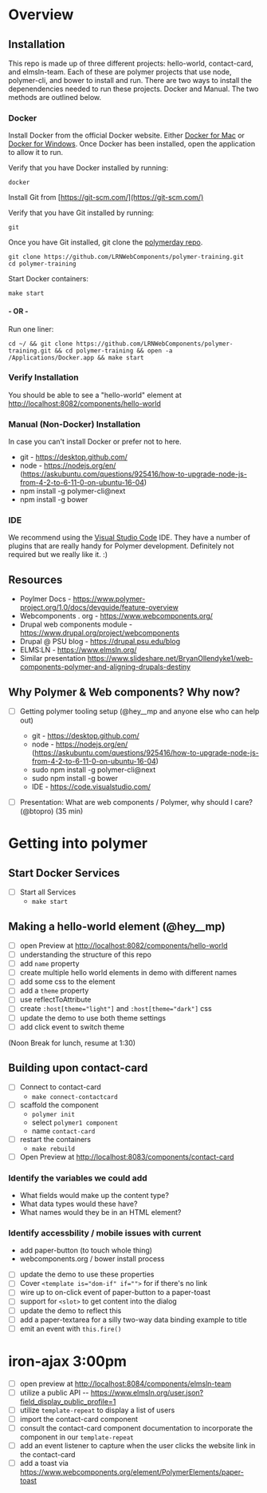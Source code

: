 # Overview

## Installation

This repo is made up of three different projects: hello-world, contact-card, and elmsln-team. Each of these are polymer projects that use node, polymer-cli, and bower to install and run. There are two ways to install the depenendencies needed to run these projects. Docker and Manual. The two methods are outlined below.

### Docker

Install Docker from the official Docker website. Either [Docker for Mac](https://www.docker.com/docker-mac) or [Docker for Windows](https://www.docker.com/docker-windows).  Once Docker has been installed, open the application to allow it to run.

Verify that you have Docker installed by running:
```
docker
```

Install Git from [https://git-scm.com/](https://git-scm.com/)

Verify that you have Git installed by running:
```
git
```

Once you have Git installed, git clone the [polymerday repo](https://github.com/LRNWebComponents/polymer-training).
```
git clone https://github.com/LRNWebComponents/polymer-training.git
cd polymer-training
```

Start Docker containers:
```
make start
```

#### - OR -

Run one liner:
```
cd ~/ && git clone https://github.com/LRNWebComponents/polymer-training.git && cd polymer-training && open -a /Applications/Docker.app && make start
```

### Verify Installation

You should be able to see a "hello-world" element at [http://localhost:8082/components/hello-world](http://localhost:8082/components/hello-world)

### Manual (Non-Docker) Installation

In case you can't install Docker or prefer not to here.

- git - https://desktop.github.com/
- node - https://nodejs.org/en/ (https://askubuntu.com/questions/925416/how-to-upgrade-node-js-from-4-2-to-6-11-0-on-ubuntu-16-04)
- npm install -g polymer-cli@next
- npm install -g bower


### IDE

We recommend using the [Visual Studio Code](https://code.visualstudio.com/) IDE.  They have a number of plugins that are really handy for Polymer development.  Definitely not required but we really like it. :)


## Resources
- Poylmer Docs - https://www.polymer-project.org/1.0/docs/devguide/feature-overview
- Webcomponents . org - https://www.webcomponents.org/
- Drupal web components module - https://www.drupal.org/project/webcomponents
- Drupal @ PSU blog - https://drupal.psu.edu/blog
- ELMS:LN - https://www.elmsln.org/
- Similar presentation https://www.slideshare.net/BryanOllendyke1/web-components-polymer-and-aligning-drupals-destiny

## Why Polymer & Web components? Why now?
- [ ] Getting polymer tooling setup (@hey__mp and anyone else who can help out)
  - git - https://desktop.github.com/
  - node - https://nodejs.org/en/ (https://askubuntu.com/questions/925416/how-to-upgrade-node-js-from-4-2-to-6-11-0-on-ubuntu-16-04)
  - sudo npm install -g polymer-cli@next
  - sudo npm install -g bower
  - IDE - https://code.visualstudio.com/

- [ ] Presentation: What are web components / Polymer, why should I care? (@btopro) (35 min)

# Getting into polymer

## Start Docker Services
- [ ] Start all Services
  - `make start`

## Making a hello-world element (@hey__mp)

- [ ] open Preview at [http://localhost:8082/components/hello-world](http://localhost:8082/components/hello-world)
- [ ] understanding the structure of this repo
- [ ] add `name` property
- [ ] create multiple hello world elements in demo with different names
- [ ] add some css to the element
- [ ] add a `theme` property
- [ ] use reflectToAttribute
- [ ] create `:host[theme="light"]` and `:host[theme="dark"]` css
- [ ] update the demo to use both theme settings
- [ ] add click event to switch theme

(Noon Break for lunch, resume at 1:30)

## Building upon contact-card
- [ ] Connect to contact-card
  - `make connect-contactcard`
- [ ] scaffold the component
  - `polymer init`
  - select `polymer1 component`
  - name `contact-card`
- [ ] restart the containers
  - `make rebuild`
- [ ] Open Preview at [http://localhost:8083/components/contact-card](http://localhost:8083/components/contact-card)

### Identify the variables we could add
- What fields would make up the content type?
- What data types would these have?
- What names would they be in an HTML element?
### Identify accessbility / mobile issues with current
  - add paper-button (to touch whole thing)
  - webcomponents.org / bower install process

- [ ] update the demo to use these properties
- [ ] Cover `<template is="dom-if" if="">` for if there's no link
- [ ] wire up to on-click event of paper-button to a paper-toast
- [ ] support for `<slot>` to get content into the dialog
- [ ] update the demo to reflect this
- [ ] add a paper-textarea for a silly two-way data binding example to title
- [ ] emit an event with `this.fire()`

# iron-ajax 3:00pm
- [ ] open preview at [http://localhost:8084/components/elmsln-team](http://localhost:8084/components/elmsln-team)
- [ ] utilize a public API -- https://www.elmsln.org/user.json?field_display_public_profile=1
- [ ] utilize `template-repeat` to display a list of users
- [ ] import the contact-card component
- [ ] consult the contact-card component documentation to incorporate the component in our `template-repeat`
- [ ] add an event listener to capture when the user clicks the website link in the contact-card
- [ ] add a toast via https://www.webcomponents.org/element/PolymerElements/paper-toast